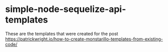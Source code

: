 # simple-node-sequelize-api-templates

These are the templates that were created for the post https://patrickwright.io/how-to-create-monstarillo-templates-from-existing-code/